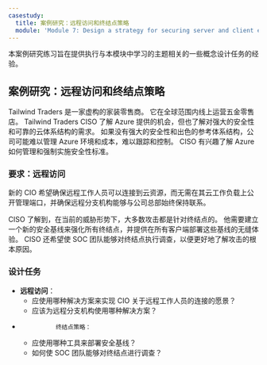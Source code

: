 ```yaml
---
casestudy:
  title: 案例研究：远程访问和终结点策略
  module: 'Module 7: Design a strategy for securing server and client endpoints'
---
```


本案例研究练习旨在提供执行与本模块中学习的主题相关的一些概念设计任务的经验。

## 案例研究：远程访问和终结点策略

Tailwind Traders 是一家虚构的家装零售商。 它在全球范围内线上运营五金零售店。 Tailwind Traders CISO 了解 Azure 提供的机会，但也了解对强大的安全性和可靠的云体系结构的需求。 如果没有强大的安全性和出色的参考体系结构，公司可能难以管理 Azure 环境和成本，难以跟踪和控制。 CISO 有兴趣了解 Azure 如何管理和强制实施安全性标准。

### 要求：远程访问

新的 CIO 希望确保远程工作人员可以连接到云资源，而无需在其云工作负载上公开管理端口，并确保远程分支机构能够与公司总部始终保持联系。

CISO 了解到，在当前的威胁形势下，大多数攻击都是针对终结点的。 他需要建立一个新的安全基线来强化所有终结点，并提供在所有客户端部署这些基线的无缝体验。  CISO 还希望使 SOC 团队能够对终结点执行调查，以便更好地了解攻击的根本原因。

### 设计任务

* **远程访问**： 
     - 应使用哪种解决方案来实现 CIO 关于远程工作人员的连接的愿景？
     - 应该为远程分支机构使用哪种解决方案？
*               终结点策略：
     - 应使用哪种工具来部署安全基线？
     - 如何使 SOC 团队能够对终结点进行调查？
